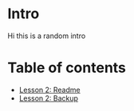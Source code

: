 # Intro 
Hi this is a random intro

# <!--- Dont use full path for some reason  just relative  -->
# Table of contents
- [Lesson 2: Readme](README.md)
- [Lesson 2: Backup](readme_backup.md)